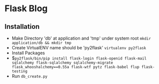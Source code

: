 Flask Blog
======
Installation
------------
- Make Directory 'db' at application and 'tmp' under system root
	`mkdir application/db && mkdir tmp`
- Create VirtualENV name should be 'py2flask'
	`virtualenv py2flask`
- Install Packages
- $`py2flask/bin/pip install flask-login flask-openid flask-mail sqlalchemy flask-sqlalchemy sqlalchemy-migrate flask_whooshalchemy==0.55a flask-wtf pytz flask-babel flup flask-testing`
- Run `db_create.py`

